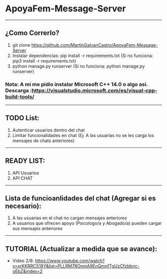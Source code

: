 # ApoyaFem-Message-Server
---
## ¿Como Correrlo?
1. git clone https://github.com/MartinGalvanCastro/ApoyaFem-Message-Server
2. Instalar dependencias: pip install -r requirements.txt (Si no funciona: pip3 install -r requirements.txt)
3. python manage.py runserver (Si no funciona: python manage.py runserver)
### Nota: A mi me pidio instalar Microsoft C++ 14.0 o algo asi. Descarga :https://visualstudio.microsoft.com/es/visual-cpp-build-tools/
---
## TODO List:
1. Autenticar usuarios dentro del chat
2. Limitar funcionalidades en chat (Ej: A las usuarias no se les carga los mensajes de chats anteriores)
 ---
## READY LIST:
1. API Usuarios
2. API CHAT
 ---
 ## Lista de funcioanlidades del chat (Agregar si es necesario):
 1. A las usuarias en el chat no cargan mensajes anteriores
 2. A usuarios que ofrecen apoyo (Psicologo/a y Abogado/a) pueden cargar sus mensajes anteriores 
 ---
 ## TUTORIAL (Actualizar a medida que se avance): 
* Video 2/8: https://www.youtube.com/watch?v=xrKKRRC518Y&list=PLLRM7ROnmA9EnQmnfTgUzCfzbbnc-oEbZ&index=2
